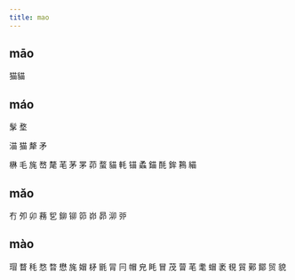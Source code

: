 ```yaml
---
title: mao
---
```


## māo
猫貓
## máo

髳
堥

渵
猫
犛
矛

楙
毛
旄
嵍
氂
芼
茅
罞
茆
蝥
貓
軞
锚
蟊
錨
酕
鉾
鶜
緢
## mǎo
冇
夘
卯
蓩
乮
鉚
铆
笷
峁
昴
泖
戼
## mào
瑁
瞀
秏
愗
暓
懋
旄
媢
柕
毷
冐
冃
帽
皃
眊
冒
茂
萺
芼
耄
蝐
袤
覒
貿
鄚
鄮
贸
貌
